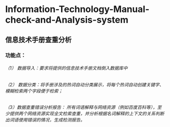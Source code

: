 # Information-Technology-Manual-check-and-Analysis-system

## 信息技术手册查重分析

### 功能点：

###### （1） 数据导入：要求将提供的信息技术手册文档倒入数据库中 

###### （2） 数据分类：将手册涉及的热词自动分类展示，将每个热词自动创建关键字、模糊检索两个字段便于检索；

###### （3）数据查重错误分析报告： 所有词语解释与网络资源（例如百度百科等），至少提供两个网络资源实现全文检索查重，并分析根据名词解释的上下文的关系判断出词语使用错误的情况，生成检测报告。 
